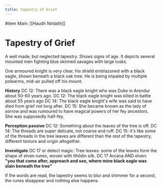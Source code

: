 ---title: Tapestry of Grief---
#item 
Main: [[Haudh Ninlaith]] 
# Tapestry of Grief
A well made, but neglected tapestry. Shows signs of age. 
It depicts several mounted men fighting blue skinned savages with large tusks.

One armoured knight is very clear, his shield emblazoned with a black eagle, shown beneath a black oak tree. He is being impaled by multiple polearms, mid-air pulled off his mount.

**History**
DC 12: There was a black eagle knight who was Duke in Arendur about 50-60 years ago.
DC 12: The black eagle knight was killed in battle about 55 years ago
DC 14: The black eagle knight's wife was said to have died from grief not long after.
DC 15: She became known as the lady of sorrow and was rumoured to have magical powers of her fey ancestors. She was supposedly half-fey.


**Perception passive**
DC 12: Something about the leaves of the tree is off.
DC 14: The threads are super delicate, not coarse and ruff.
DC 15: it's like some of the threads in the tree leaves are different than the rest of the tapestry, different texture and origin altogether.

**Investigate**
DC 17 or detect magic: Tree leaves: some of the leaves form the shape of elven runes, woven with Ithildin silk.
DC 17 Arcana AND elven: **"you that come after, approach and see, where mine black eagle was slain beneath the tree"**

If the words are read, the tapestry seems to blur and shimmer for a second, the runes disappear and nothing else happens.
